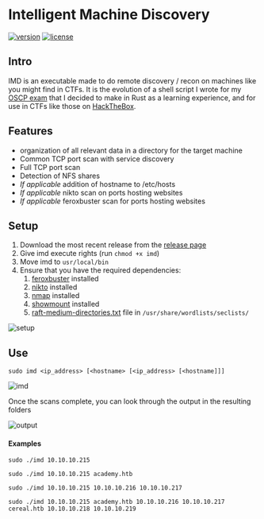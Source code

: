# Intelligent Machine Discovery
[![version](https://img.shields.io/badge/version-1.2.1-blue.svg)](https://github.com/kmanc/intelligent_machine_discovery/releases/tag/1.2.0)
[![license](https://img.shields.io/github/license/kmanc/intelligent_machine_discovery?style=flat&color=blueviolet)](https://raw.githubusercontent.com/kmanc/intelligent_machine_discovery/main/LICENSE)


## Intro
IMD is an executable made to do remote discovery / recon on machines like you might find in CTFs.
It is the evolution of a shell script I wrote for my [OSCP exam](https://www.offensive-security.com/pwk-oscp/) that I decided to make in Rust as a learning experience, and for use in CTFs like those on [HackTheBox](https://www.hackthebox.eu/).


## Features
- organization of all relevant data in a directory for the target machine
- Common TCP port scan with service discovery
- Full TCP port scan
- Detection of NFS shares
- _If applicable_ addition of hostname to /etc/hosts
- _If applicable_ nikto scan on ports hosting websites
- _If applicable_ feroxbuster scan for ports hosting websites


## Setup
1. Download the most recent release from the [release page](https://github.com/kmanc/intelligent_machine_discovery/releases/)
2. Give imd execute rights (run `chmod +x imd`)
3. Move imd to `usr/local/bin`
4. Ensure that you have the required dependencies:
    1. [feroxbuster](https://github.com/epi052/feroxbuster) installed
    2. [nikto](https://cirt.net/Nikto2) installed
    3. [nmap](https://nmap.org/) installed
    4. [showmount](https://linux.die.net/man/8/showmount) installed
    4. [raft-medium-directories.txt](https://github.com/danielmiessler/SecLists/blob/master/Discovery/Web-Content/raft-medium-directories.txt) file in `/usr/share/wordlists/seclists/`

![setup](https://user-images.githubusercontent.com/14863147/184455461-5726cad6-be82-4cdd-a09d-b818bf33e4f5.gif)


## Use

```
sudo imd <ip_address> [<hostname> [<ip_address> [<hostname]]]
```

![imd](https://user-images.githubusercontent.com/14863147/184455658-29795986-c67f-432f-84bb-967e70f761e7.gif)


Once the scans complete, you can look through the output in the resulting folders


![output](https://user-images.githubusercontent.com/14863147/184455694-7db66537-bb20-4f92-b52e-d61aa7fe61aa.gif)


#### Examples

```
sudo ./imd 10.10.10.215

sudo ./imd 10.10.10.215 academy.htb

sudo ./imd 10.10.10.215 10.10.10.216 10.10.10.217

sudo ./imd 10.10.10.215 academy.htb 10.10.10.216 10.10.10.217 cereal.htb 10.10.10.218 10.10.10.219
```

